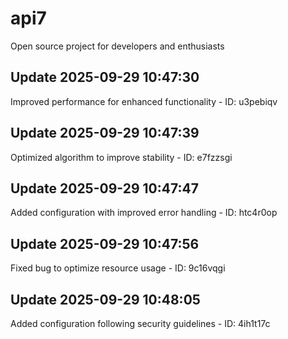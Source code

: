 # api7
Open source project for developers and enthusiasts

## Update 2025-09-29 10:47:30
Improved performance for enhanced functionality - ID: u3pebiqv


## Update 2025-09-29 10:47:39
Optimized algorithm to improve stability - ID: e7fzzsgi


## Update 2025-09-29 10:47:47
Added configuration with improved error handling - ID: htc4r0op


## Update 2025-09-29 10:47:56
Fixed bug to optimize resource usage - ID: 9c16vqgi


## Update 2025-09-29 10:48:05
Added configuration following security guidelines - ID: 4ih1t17c

